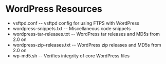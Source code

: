 # WordPress Resources

- vsftpd.conf -- vsftpd config for using FTPS with WordPress
- wordpress-snippets.txt -- Miscellaneous code snippets
- wordpress-tar-releases.txt -- WordPress tar releases and MD5s from 2.0 on 
- wordpress-zip-releases.txt -- WordPress zip releases and MD5s from 2.0 on 
- wp-md5.sh -- Verifies integrity of core WordPress files
